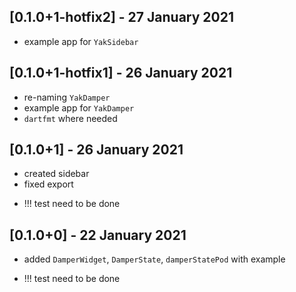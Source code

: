 ## [0.1.0+1-hotfix2] - 27 January 2021

* example app for `YakSidebar`

## [0.1.0+1-hotfix1] - 26 January 2021

* re-naming `YakDamper`
* example app for `YakDamper`
* `dartfmt` where needed 


## [0.1.0+1] - 26 January 2021

* created sidebar
* fixed export
- !!! test need to be done

## [0.1.0+0] - 22 January 2021

* added `DamperWidget`, `DamperState`, `damperStatePod` with example
- !!! test need to be done

